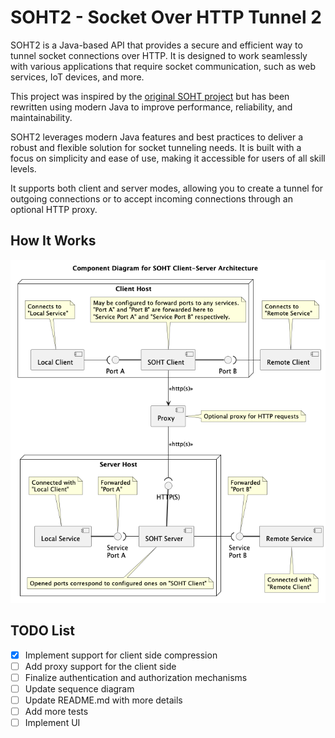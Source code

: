 SOHT2 - Socket Over HTTP Tunnel 2
=================================

SOHT2 is a Java-based API that provides a secure and efficient way to tunnel socket connections over
HTTP. It is designed to work seamlessly with various applications that require socket communication,
such as web services, IoT devices, and more.

This project was inspired by the [original SOHT project](https://www.ericdaugherty.com/dev/soht/)
but has been rewritten using modern Java to improve performance, reliability, and maintainability.

SOHT2 leverages modern Java features and best practices to deliver a robust and flexible solution
for socket tunneling needs. It is built with a focus on simplicity and ease of use, making it
accessible for users of all skill levels.

It supports both client and server modes, allowing you to create a tunnel for outgoing connections
or to accept incoming connections through an optional HTTP proxy.

How It Works
------------

![components.png](doc/components.png)

TODO List
---------

- [X] Implement support for client side compression
- [ ] Add proxy support for the client side
- [ ] Finalize authentication and authorization mechanisms
- [ ] Update sequence diagram
- [ ] Update README.md with more details
- [ ] Add more tests
- [ ] Implement UI
